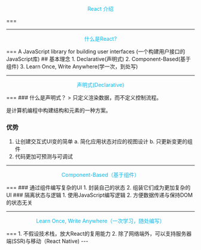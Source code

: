 <p style="color:#0bb8e8;text-align:center;">React 介绍</p>
===

---
<p style="color:#0bb8e8;text-align:center;">什么是React?</p>
===
A JavaScript library for building user interfaces
(一个构建用户接口的JavaScript库)
## 基本理念
1. Declarative(声明式)
2. Component-Based(基于组件)
3. Learn Once, Write Anywhere(学一次，到处写)

---

<p style="color:#0bb8e8;text-align:center;">声明式(Declarative)</p>
===
### 什么是声明式？
> 只定义渲染数据，而不定义控制流程。

是计算机编程中构建结构和元素的一种方案。

### 优势
1. 让创建交互式UI变的简单
a. 简化应用状态对应的视图设计
b. 只更新变更的组件
2. 代码更加可预测与可调试

---
<p style="color:#0bb8e8;text-align:center;">Component-Based（基于组件）</p>
===
### 通过组件编写复杂的UI
1. 封装自己的状态
2. 组装它们成为更加复杂的UI
### 隔离状态与逻辑
1. 使用JavaScript编写逻辑
2. 方便数据传递与保持DOM的状态无关

---
<p style="color:#0bb8e8;text-align:center;">Learn Once, Write Anywhere（一次学习，随处编写）</p>
===
1.  不假设技术栈，放大React的复用能力
2.  除了网络端外，可以支持服务器端(SSR)与移动（React Native)
---
